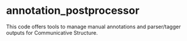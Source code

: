 # annotation_postprocessor
This code offers tools to manage manual annotations and parser/tagger outputs for Communicative Structure.

